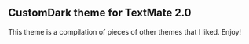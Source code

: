 ## CustomDark theme for TextMate 2.0

This theme is a compilation of pieces of other themes that I liked. Enjoy!
